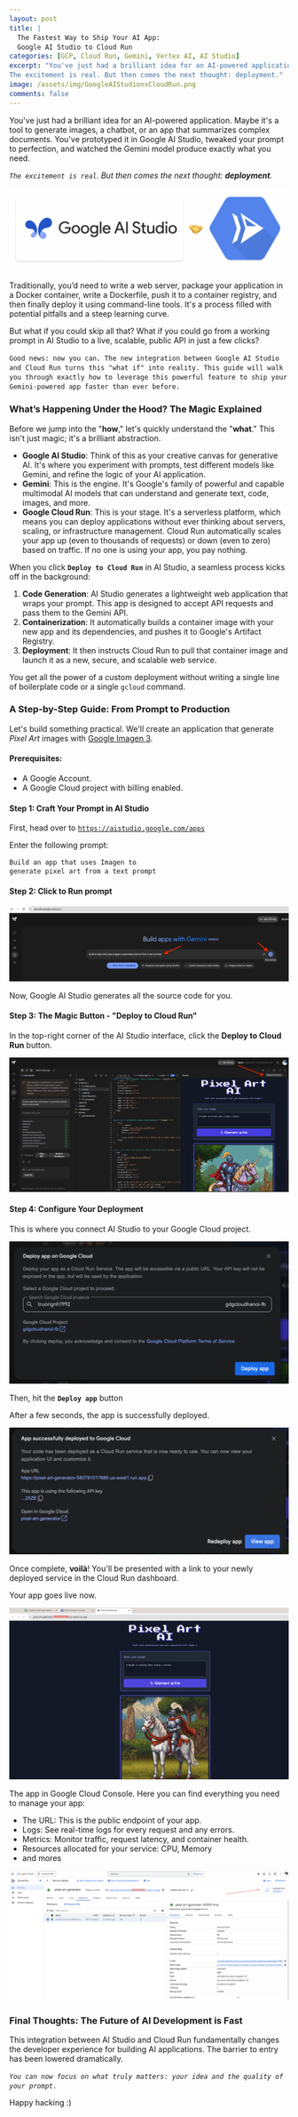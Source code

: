 ```yaml
---
layout: post
title: |
  The Fastest Way to Ship Your AI App:
  Google AI Studio to Cloud Run
categories: [GCP, Cloud Run, Gemini, Vertex AI, AI Studio]
excerpt: "You've just had a brilliant idea for an AI-powered application. Maybe it's a tool to generate images, a chatbot, or an app that summarizes complex documents. You've prototyped it in Google AI Studio, tweaked your prompt to perfection, and watched the Gemini model produce exactly what you need.
The excitement is real. But then comes the next thought: deployment."
image: /assets/img/GoogleAIStudionxCloudRun.png
comments: false
---
```


You've just had a brilliant idea for an AI-powered application. Maybe it's a tool to generate images, a chatbot, or an app that summarizes complex documents. You've prototyped it in Google AI Studio, tweaked your prompt to perfection, and watched the Gemini model produce exactly what you need.

*`The excitement is real`. But then comes the next thought: **deployment**.*

<img src="/assets/img/GoogleAIStudionxCloudRun.png">


Traditionally, you’d need to write a web server, package your application in a Docker container, write a Dockerfile, push it to a container registry, and then finally deploy it using command-line tools. It's a process filled with potential pitfalls and a steep learning curve.

But what if you could skip all that? What if you could go from a working prompt in AI Studio to a live, scalable, public API in just a few clicks?

`Good news: now you can. The new integration between Google AI Studio and Cloud Run turns this "what if" into reality. This guide will walk you through exactly how to leverage this powerful feature to ship your Gemini-powered app faster than ever before.`

### What’s Happening Under the Hood? The Magic Explained

Before we jump into the "**how**," let's quickly understand the "**what**." This isn't just magic; it's a brilliant abstraction.

* **Google AI Studio**: Think of this as your creative canvas for generative AI. It's where you experiment with prompts, test different models like Gemini, and refine the logic of your AI application.
* **Gemini**: This is the engine. It's Google's family of powerful and capable multimodal AI models that can understand and generate text, code, images, and more.
* **Google Cloud Run**: This is your stage. It's a serverless platform, which means you can deploy applications without ever thinking about servers, scaling, or infrastructure management. Cloud Run automatically scales your app up (even to thousands of requests) or down (even to zero) based on traffic. If no one is using your app, you pay nothing.

When you click  **`Deploy to Cloud Run`** in AI Studio, a seamless process kicks off in the background:
1. **Code Generation**: AI Studio generates a lightweight web application that wraps your prompt. This app is designed to accept API requests and pass them to the Gemini API.
2. **Containerization**: It automatically builds a container image with your new app and its dependencies, and pushes it to Google's Artifact Registry.
3. **Deployment**: It then instructs Cloud Run to pull that container image and launch it as a new, secure, and scalable web service.

You get all the power of a custom deployment without writing a single line of boilerplate code or a single `gcloud` command.

### A Step-by-Step Guide: From Prompt to Production

Let's build something practical. We'll create an application that generate *Pixel Art* images with [Google Imagen 3](https://ai.google.dev/gemini-api/docs/image-generation).

#### Prerequisites:
- A Google Account.
- A Google Cloud project with billing enabled.

#### Step 1: Craft Your Prompt in AI Studio

First, head over to [`https://aistudio.google.com/apps`](https://aistudio.google.com/apps)

Enter the following prompt:
```console
Build an app that uses Imagen to
generate pixel art from a text prompt
```

#### Step 2: Click to Run prompt

<img src="/assets/img/YourPrompt.png">

Now, Google AI Studio generates all the source code for you.

#### Step 3: The Magic Button - "Deploy to Cloud Run"

In the top-right corner of the AI Studio interface, click the **Deploy to Cloud Run** button.

<img src="/assets/img/Deploy-to-CloudRun.png">

#### Step 4: Configure Your Deployment

This is where you connect AI Studio to your Google Cloud project.

<img src="/assets/img/Select-GCP-project.png">

Then, hit the  **`Deploy app`** button

After a few seconds, the app is successfully deployed.

<img src="/assets/img/Successfully-deployed.png">

Once complete, **voilà**! You'll be presented with a link to your newly deployed service in the Cloud Run dashboard.

Your app goes live now.

<img src="/assets/img/AppReady.png">

The app in Google Cloud Console. Here you can find everything you need to manage your app:

- The URL: This is the public endpoint of your app.
- Logs: See real-time logs for every request and any errors.
- Metrics: Monitor traffic, request latency, and container health.
- Resources allocated for your service: CPU, Memory
- and mores

<img src="/assets/img/App-in-Cloudrun.png">

### Final Thoughts: The Future of AI Development is Fast

This integration between AI Studio and Cloud Run fundamentally changes the developer experience for building AI applications. The barrier to entry has been lowered dramatically.

*`You can now focus on what truly matters: your idea and the quality of your prompt.`*

Happy hacking :)